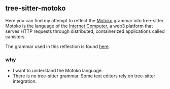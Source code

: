 ## tree-sitter-motoko

Here you can find my attempt to reflect the [Motoko](https://github.com/dfinity/motoko) grammar into tree-sitter. Motoko is the language of the [Internet Computer](https://internetcomputer.org/), a web3 platform that serves HTTP requests through distributed, containerized applications called canisters.

The grammar used in this reflection is found [here](https://github.com/dfinity/motoko/blob/b8f76986b4f6b1556569c72decab3f7381bc6cdc/doc/md/examples/grammar.txt).

### why

- I want to understand the Motoko language.
- There is no tree-sitter grammar. Some text editors rely on tree-sitter integration.

